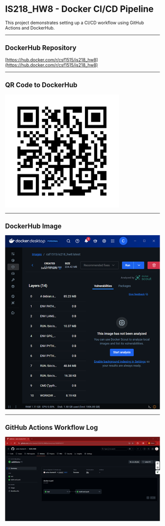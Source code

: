 # IS218_HW8 - Docker CI/CD Pipeline

This project demonstrates setting up a CI/CD workflow using GitHub Actions and DockerHub.

---

## DockerHub Repository

[https://hub.docker.com/r/csf1515/is218_hw8](https://hub.docker.com/r/csf1515/is218_hw8)

---

## QR Code to DockerHub

![QR Code](images/qr_code.png)

---

## DockerHub Image

![DockerHub Image](images/dockerhub_image.png)

---

## GitHub Actions Workflow Log

![GitHub Actions Log](images/github_actions_log.png)
